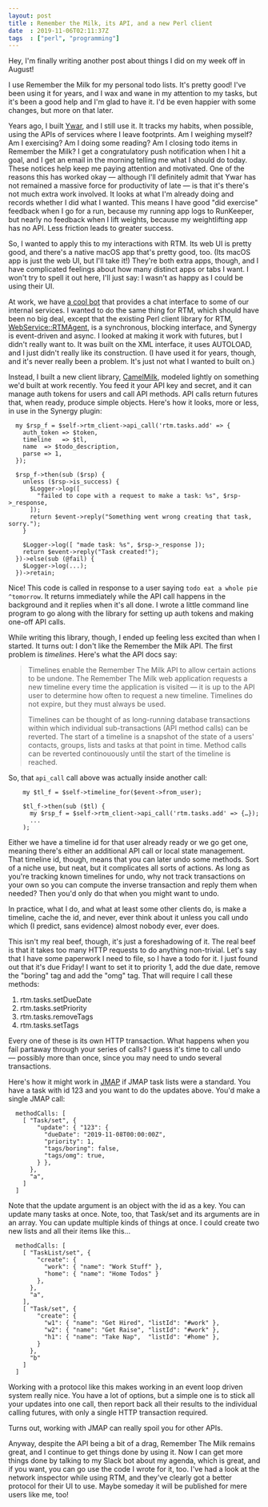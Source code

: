 ```yaml
---
layout: post
title : Remember the Milk, its API, and a new Perl client
date  : 2019-11-06T02:11:37Z
tags  : ["perl", "programming"]
---
```

Hey, I'm finally writing another post about things I did on my week off in
August!

I use Remember the Milk for my personal todo lists.  It's pretty good!  I've
been using it for years, and I wax and wane in my attention to my tasks, but
it's been a good help and I'm glad to have it.  I'd be even happier with some
changes, but more on that later.

Years ago, I built [Ywar](https://rjbs.manxome.org/entries/2010), and I still
use it.  It tracks my habits, when possible, using the APIs of services where I
leave footprints.  Am I weighing myself?  Am I exercising?  Am I doing some
reading?  Am I closing todo items in Remember the Milk?  I get a congratulatory
push notification when I hit a goal, and I get an email in the morning telling
me what I should do today.  These notices help keep me paying attention and
motivated.  One of the reasons this has worked okay — although I'll definitely
admit that Ywar has not remained a massive force for productivity of late — is
that it's there's not much extra work involved.  It looks at what I'm already
doing and records whether I did what I wanted.  This means I have good "did
exercise" feedback when I go for a run, because my running app logs to
RunKeeper, but nearly no feedback when I lift weights, because my weightlifting
app has no API.  Less friction leads to greater success.

So, I wanted to apply this to my interactions with RTM.  Its web UI is pretty
good, and there's a native macOS app that's pretty good, too.  (Its macOS app
is just the web UI, but I'll take it!)  They're both extra apps, though, and
I have complicated feelings about how many distinct apps or tabs I want.  I
won't try to spell it out here, I'll just say: I wasn't as happy as I could be
using their UI.

At work, we have [a cool bot](https://github.com/rjbs/Synergy) that provides a
chat interface to some of our internal services.  I wanted to do the same thing
for RTM, which should have been no big deal, except that the existing Perl
client library for RTM,
[WebService::RTMAgent](https://metacpan.org/module/WebService::RTMAgent), is a
synchronous, blocking interface, and Synergy is event-driven and async.  I
looked at making it work with futures, but I didn't really want to.  It was
built on the XML interface, it uses AUTOLOAD, and I just didn't really like its
construction.  (I have used it for years, though, and it's never really been a
problem.  It's just not what I wanted to built on.)

Instead, I built a new client library,
[CamelMilk](https://github.com/rjbs/WebService-RTM-CamelMilk), modeled lightly
on something we'd built at work recently.  You feed it your API key and secret,
and it can manage auth tokens for users and call API methods.  API calls return
futures that, when ready, produce simple objects.  Here's how it looks, more or
less, in use in the Synergy plugin:

      my $rsp_f = $self->rtm_client->api_call('rtm.tasks.add' => {
        auth_token => $token,
        timeline   => $tl,
        name  => $todo_description,
        parse => 1,
      });

      $rsp_f->then(sub ($rsp) {
        unless ($rsp->is_success) {
          $Logger->log([
            "failed to cope with a request to make a task: %s", $rsp->_response,
          ]);
          return $event->reply("Something went wrong creating that task, sorry.");
        }

        $Logger->log([ "made task: %s", $rsp->_response ]);
        return $event->reply("Task created!");
      })->else(sub (@fail) {
        $Logger->log(...);
      })->retain;

Nice!  This code is called in response to a user saying `todo eat a whole pie
^tomorrow`.  It returns immediately while the API call happens in the
background and it replies when it's all done.  I wrote a little command line
program to go along with the library for setting up auth tokens and making
one-off API calls.

While writing this library, though, I ended up feeling less excited than when I
started.  It turns out:  I don't like the Remember the Milk API.  The first
problem is *timelines*.  Here's what the API docs say:

> Timelines enable the Remember The Milk API to allow certain actions to be
> undone. The Remember The Milk web application requests a new timeline every
> time the application is visited — it is up to the API user to determine how
> often to request a new timeline. Timelines do not expire, but they must
> always be used.
>
> Timelines can be thought of as long-running database transactions within
> which individual sub-transactions (API method calls) can be reverted. The
> start of a timeline is a snapshot of the state of a users' contacts, groups,
> lists and tasks at that point in time. Method calls can be reverted
> continouously until the start of the timeline is reached.

So, that `api_call` call above was actually inside another call:

        my $tl_f = $self->timeline_for($event->from_user);

        $tl_f->then(sub ($tl) {
          my $rsp_f = $self->rtm_client->api_call('rtm.tasks.add' => {…});
          ...
        );

Either we have a timeline id for that user already ready or we go get one,
meaning there's either an additional API call or local state management.  That
timeline id, though, means that you can later undo some methods.  Sort of a
niche use, but neat, but it complicates all sorts of actions.  As long as
you're tracking known timelines for undo, why not track transactions on your
own so you can compute the inverse transaction and reply them when needed?
Then you'd only do that when you might want to undo.

In practice, what I do, and what at least some other clients do, is make a
timeline, cache the id, and never, ever think about it unless you call undo
which (I predict, sans evidence) almost nobody ever, ever does.

This isn't my real beef, though, it's just a foreshadowing of it.  The real
beef is that it takes too many HTTP requests to do anything non-trivial.  Let's
say that I have some paperwork I need to file, so I have a todo for it.  I just
found out that it's due Friday!  I want to set it to priority 1, add the due
date, remove the "boring" tag and add the "omg" tag.  That will require I call
these methods:

1. rtm.tasks.setDueDate
2. rtm.tasks.setPriority
3. rtm.tasks.removeTags
4. rtm.tasks.setTags

Every one of these is its own HTTP transaction.  What happens when you fail
partaway through your series of calls?  I guess it's time to call undo
— possibly more than once, since you may need to undo several transactions.

Here's how it might work in [JMAP](https://jmap.io) if JMAP task lists were a
standard.  You have a task with id 123 and you want to do the updates above.
You'd make a single JMAP call:

      methodCalls: [
        [ "Task/set", {
            "update": { "123": {
              "dueDate": "2019-11-08T00:00:00Z",
              "priority": 1,
              "tags/boring": false,
              "tags/omg": true,
            } },
          },
          "a",
        ]
      ]

Note that the update argument is an object with the id as a key.  You can
update many tasks at once.  Note, too, that Task/set and its arguments are in
an array.  You can update multiple kinds of things at once.  I could create two
new lists and all their items like this...

      methodCalls: [
        [ "TaskList/set", {
            "create": {
              "work": { "name": "Work Stuff" },
              "home": { "name": "Home Todos" }
            },
          },
          "a",
        ],
        [ "Task/set", {
            "create": {
              "w1": { "name": "Get Hired", "listId": "#work" },
              "w2": { "name": "Get Raise", "listId": "#work" },
              "h1": { "name": "Take Nap",  "listId": "#home" },
            }
          },
          "b"
        ]
      ]

Working with a protocol like this makes working in an event loop driven system
really nice.  You have a lot of options, but a simple one is to stick all your
updates into one call, then report back all their results to the individual
calling futures, with only a single HTTP transaction required.

Turns out, working with JMAP can really spoil you for other APIs.

Anyway, despite the API being a bit of a drag, Remember The Milk remains great,
and I continue to get things done by using it.  Now I can get more things done
by talking to my Slack bot about my agenda, which is great, and if you want,
you can go use the code I wrote for it, too.  I've had a look at the network
inspector while using RTM, and they've clearly got a better protocol for their
UI to use.  Maybe someday it will be published for mere users like me, too!

